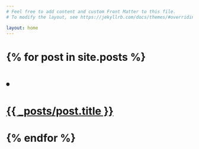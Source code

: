 ```yaml
---
# Feel free to add content and custom Front Matter to this file.
# To modify the layout, see https://jekyllrb.com/docs/themes/#overriding-theme-defaults

layout: home
---
```

# <ul>
#  {% for post in site.posts %}
#    <li>
#      <a href="/github-pages-with-jekyll{{ _posts/post.url }}">{{ _posts/post.title }}</a>
#    </li>
#  {% endfor %}
# </ul>
